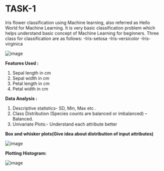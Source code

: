 # TASK-1
Iris flower classification using Machine learning, also referred as Hello World for Machine Learning. It is very basic classification problem which helps understand basic concept of Machine Learning for beginners.
Three class for classification are as follows:
-Iris-setosa
-Iris-versicolor
-Iris-virginica

![image](https://github.com/Harshitha-Chalumuri/LGMVIP/assets/124804800/49083c79-323d-4cfd-869c-8e38ae4ddbf1)


**Features Used :**
1. Sepal length in cm 
2. Sepal width in cm 
3. Petal length in cm 
4. Petal width in cm

**Data Analysis :**
1. Descriptive statistics- SD, Min, Max etc .
2. Class Distribution (Species counts are balanced or imbalanced) – Balanced.
3. Univariate Plots:- Understand each attribute better

**Box and whisker plots(Give idea about distribution of input attributes)**



![image](https://github.com/Harshitha-Chalumuri/LGMVIP/assets/124804800/e0cf6bd0-860c-47f2-8f90-ffd53ec82c02)


**Plotting Histogram:**

![image](https://github.com/Harshitha-Chalumuri/LGMVIP/assets/124804800/f96d906f-5d79-4de0-8152-6cf6afa18790)


















